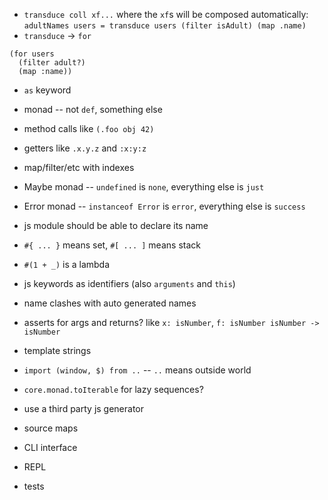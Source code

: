 - `transduce coll xf...` where the `xf`s will be composed automatically:
`adultNames users = transduce users (filter isAdult) (map .name)`
- `transduce` -> `for`
```
(for users
  (filter adult?)
  (map :name))
```
- `as` keyword
- monad -- not `def`, something else
- method calls like `(.foo obj 42)`
- getters like `.x.y.z` and `:x:y:z`


- map/filter/etc with indexes
- Maybe monad -- `undefined` is `none`, everything else is `just`
- Error monad -- `instanceof Error` is `error`, everything else is `success`
- js module should be able to declare its name
- `#{ ... }` means set, `#[ ... ]` means stack
- `#(1 + _)` is a lambda
- js keywords as identifiers (also `arguments` and `this`)
- name clashes with auto generated names
- asserts for args and returns? like `x: isNumber`, `f: isNumber isNumber -> isNumber`
- template strings
- `import (window, $) from ..` -- `..` means outside world
- `core.monad.toIterable` for lazy sequences?
- use a third party js generator
- source maps
- CLI interface
- REPL
- tests
